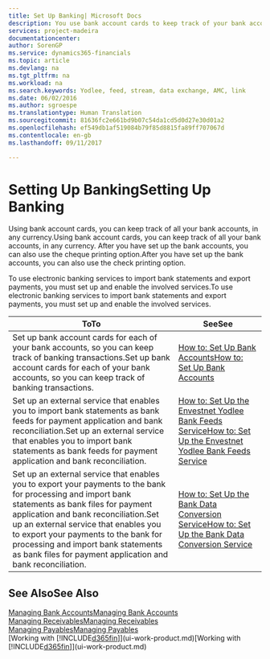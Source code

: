 ```yaml
---
title: Set Up Banking| Microsoft Docs
description: You use bank account cards to keep track of your bank accounts and set up bank feeds, such as Yodlee, to exchange data.
services: project-madeira
documentationcenter: 
author: SorenGP
ms.service: dynamics365-financials
ms.topic: article
ms.devlang: na
ms.tgt_pltfrm: na
ms.workload: na
ms.search.keywords: Yodlee, feed, stream, data exchange, AMC, link
ms.date: 06/02/2016
ms.author: sgroespe
ms.translationtype: Human Translation
ms.sourcegitcommit: 81636fc2e661bd9b07c54da1cd5d0d27e30d01a2
ms.openlocfilehash: ef549db1af519084b79f85d8815fa89ff707067d
ms.contentlocale: en-gb
ms.lasthandoff: 09/11/2017

---
```

# <a name="setting-up-banking"></a><span data-ttu-id="8cf5a-103">Setting Up Banking</span><span class="sxs-lookup"><span data-stu-id="8cf5a-103">Setting Up Banking</span></span>
<span data-ttu-id="8cf5a-104">Using bank account cards, you can keep track of all your bank accounts, in any currency.</span><span class="sxs-lookup"><span data-stu-id="8cf5a-104">Using bank account cards, you can keep track of all your bank accounts, in any currency.</span></span> <span data-ttu-id="8cf5a-105">After you have set up the bank accounts, you can also use the cheque printing option.</span><span class="sxs-lookup"><span data-stu-id="8cf5a-105">After you have set up the bank accounts, you can also use the check printing option.</span></span>

<span data-ttu-id="8cf5a-106">To use electronic banking services to import bank statements and  export payments, you must set up and enable the involved services.</span><span class="sxs-lookup"><span data-stu-id="8cf5a-106">To use electronic banking services to import bank statements and  export payments, you must set up and enable the involved services.</span></span>

| <span data-ttu-id="8cf5a-107">To</span><span class="sxs-lookup"><span data-stu-id="8cf5a-107">To</span></span> | <span data-ttu-id="8cf5a-108">See</span><span class="sxs-lookup"><span data-stu-id="8cf5a-108">See</span></span> |
| --- | --- |
| <span data-ttu-id="8cf5a-109">Set up bank account cards for each of your bank accounts, so you can keep track of banking transactions.</span><span class="sxs-lookup"><span data-stu-id="8cf5a-109">Set up bank account cards for each of your bank accounts, so you can keep track of banking transactions.</span></span> |[<span data-ttu-id="8cf5a-110">How to: Set Up Bank Accounts</span><span class="sxs-lookup"><span data-stu-id="8cf5a-110">How to: Set Up Bank Accounts</span></span>](bank-how-setup-bank-accounts.md) |
| <span data-ttu-id="8cf5a-111">Set up an external service that enables you to import bank statements as bank feeds for payment application and bank reconciliation.</span><span class="sxs-lookup"><span data-stu-id="8cf5a-111">Set up an external service that enables you to import bank statements as bank feeds for payment application and bank reconciliation.</span></span> |[<span data-ttu-id="8cf5a-112">How to: Set Up the Envestnet Yodlee Bank Feeds Service</span><span class="sxs-lookup"><span data-stu-id="8cf5a-112">How to: Set Up the Envestnet Yodlee Bank Feeds Service</span></span>](bank-how-setup-bank-statement-service.md) |
| <span data-ttu-id="8cf5a-113">Set up an external service that enables you to export your payments to the bank for processing  and import bank statements as bank files for payment application and bank reconciliation.</span><span class="sxs-lookup"><span data-stu-id="8cf5a-113">Set up an external service that enables you to export your payments to the bank for processing  and import bank statements as bank files for payment application and bank reconciliation.</span></span> |[<span data-ttu-id="8cf5a-114">How to: Set Up the Bank Data Conversion Service</span><span class="sxs-lookup"><span data-stu-id="8cf5a-114">How to: Set Up the Bank Data Conversion Service</span></span>](bank-how-setup-bank-data-conversion-service.md) |

## <a name="see-also"></a><span data-ttu-id="8cf5a-115">See Also</span><span class="sxs-lookup"><span data-stu-id="8cf5a-115">See Also</span></span>
[<span data-ttu-id="8cf5a-116">Managing Bank Accounts</span><span class="sxs-lookup"><span data-stu-id="8cf5a-116">Managing Bank Accounts</span></span>](bank-manage-bank-accounts.md)  
[<span data-ttu-id="8cf5a-117">Managing Receivables</span><span class="sxs-lookup"><span data-stu-id="8cf5a-117">Managing Receivables</span></span>](receivables-manage-receivables.md)  
[<span data-ttu-id="8cf5a-118">Managing Payables</span><span class="sxs-lookup"><span data-stu-id="8cf5a-118">Managing Payables</span></span>](payables-manage-payables.md)  
<span data-ttu-id="8cf5a-119">[Working with [!INCLUDE[d365fin](includes/d365fin_md.md)]](ui-work-product.md)</span><span class="sxs-lookup"><span data-stu-id="8cf5a-119">[Working with [!INCLUDE[d365fin](includes/d365fin_md.md)]](ui-work-product.md)</span></span>

